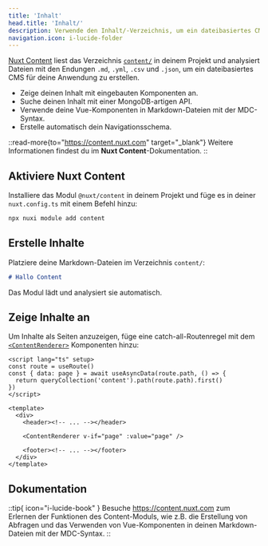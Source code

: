 ```yaml
---
title: 'Inhalt'
head.title: 'Inhalt/'
description: Verwende den Inhalt/-Verzeichnis, um ein dateibasiertes CMS für deine Anwendung zu erstellen.
navigation.icon: i-lucide-folder
---
```


[Nuxt Content](https://content.nuxt.com) liest das Verzeichnis [`content/`](/docs/de/guide/directory-structure/content) in deinem Projekt und analysiert Dateien mit den Endungen `.md`, `.yml`, `.csv` und `.json`, um ein dateibasiertes CMS für deine Anwendung zu erstellen.

- Zeige deinen Inhalt mit eingebauten Komponenten an.
- Suche deinen Inhalt mit einer MongoDB-artigen API.
- Verwende deine Vue-Komponenten in Markdown-Dateien mit der MDC-Syntax.
- Erstelle automatisch dein Navigationsschema.

::read-more{to="https://content.nuxt.com" target="_blank"}
Weitere Informationen findest du im **Nuxt Content**-Dokumentation.
::

## Aktiviere Nuxt Content

Installiere das Modul `@nuxt/content` in deinem Projekt und füge es in deiner `nuxt.config.ts` mit einem Befehl hinzu:

```bash [Terminal]
npx nuxi module add content
```

## Erstelle Inhalte

Platziere deine Markdown-Dateien im Verzeichnis `content/`:

```md [content/index.md]
# Hallo Content
```

Das Modul lädt und analysiert sie automatisch.

## Zeige Inhalte an

Um Inhalte als Seiten anzuzeigen, füge eine catch-all-Routenregel mit dem [`<ContentRenderer>`](https://content.nuxt.com/de/docs/components/content-renderer) Komponenten hinzu:

```vue [pages/[...slug\\].vue]
<script lang="ts" setup>
const route = useRoute()
const { data: page } = await useAsyncData(route.path, () => {
  return queryCollection('content').path(route.path).first()
})
</script>

<template>
  <div>
    <header><!-- ... --></header>

    <ContentRenderer v-if="page" :value="page" />

    <footer><!-- ... --></footer>
  </div>
</template>
```

## Dokumentation

::tip{ icon="i-lucide-book" }
Besuche <https://content.nuxt.com> zum Erlernen der Funktionen des Content-Moduls, wie z.B. die Erstellung von Abfragen und das Verwenden von Vue-Komponenten in deinen Markdown-Dateien mit der MDC-Syntax.
::